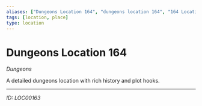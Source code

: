 ```yaml
---
aliases: ["Dungeons Location 164", "dungeons location 164", "164 Location Dungeons"]
tags: [location, place]
type: location
---
```


# Dungeons Location 164

*Dungeons*

A detailed dungeons location with rich history and plot hooks.

---
*ID: LOC00163*